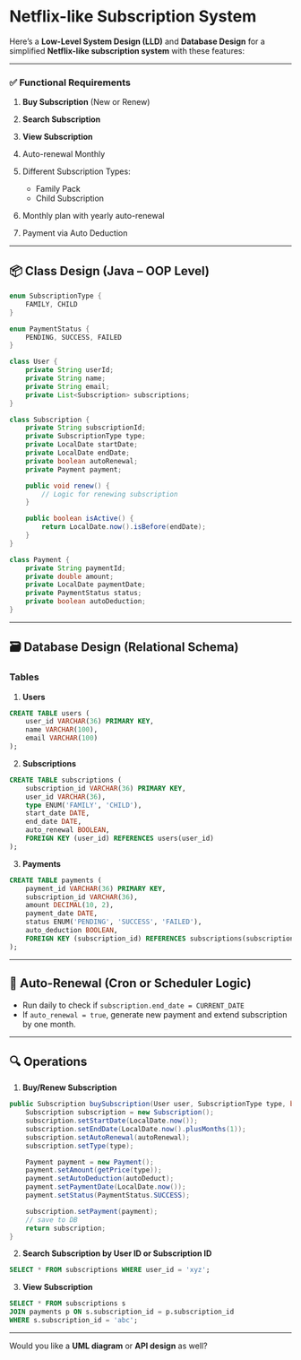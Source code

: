 # Netflix-like Subscription System

Here’s a **Low-Level System Design (LLD)** and **Database Design** for a simplified **Netflix-like subscription system** with these features:

---

### ✅ Functional Requirements

1. **Buy Subscription** (New or Renew)
2. **Search Subscription**
3. **View Subscription**
4. Auto-renewal Monthly
5. Different Subscription Types:

   * Family Pack
   * Child Subscription
6. Monthly plan with yearly auto-renewal
7. Payment via Auto Deduction

---

## 📦 Class Design (Java – OOP Level)

```java
enum SubscriptionType {
    FAMILY, CHILD
}

enum PaymentStatus {
    PENDING, SUCCESS, FAILED
}

class User {
    private String userId;
    private String name;
    private String email;
    private List<Subscription> subscriptions;
}

class Subscription {
    private String subscriptionId;
    private SubscriptionType type;
    private LocalDate startDate;
    private LocalDate endDate;
    private boolean autoRenewal;
    private Payment payment;

    public void renew() {
        // Logic for renewing subscription
    }

    public boolean isActive() {
        return LocalDate.now().isBefore(endDate);
    }
}

class Payment {
    private String paymentId;
    private double amount;
    private LocalDate paymentDate;
    private PaymentStatus status;
    private boolean autoDeduction;
}
```

---

## 🗃️ Database Design (Relational Schema)

### Tables

1. **Users**

```sql
CREATE TABLE users (
    user_id VARCHAR(36) PRIMARY KEY,
    name VARCHAR(100),
    email VARCHAR(100)
);
```

2. **Subscriptions**

```sql
CREATE TABLE subscriptions (
    subscription_id VARCHAR(36) PRIMARY KEY,
    user_id VARCHAR(36),
    type ENUM('FAMILY', 'CHILD'),
    start_date DATE,
    end_date DATE,
    auto_renewal BOOLEAN,
    FOREIGN KEY (user_id) REFERENCES users(user_id)
);
```

3. **Payments**

```sql
CREATE TABLE payments (
    payment_id VARCHAR(36) PRIMARY KEY,
    subscription_id VARCHAR(36),
    amount DECIMAL(10, 2),
    payment_date DATE,
    status ENUM('PENDING', 'SUCCESS', 'FAILED'),
    auto_deduction BOOLEAN,
    FOREIGN KEY (subscription_id) REFERENCES subscriptions(subscription_id)
);
```

---

## 🔄 Auto-Renewal (Cron or Scheduler Logic)

* Run daily to check if `subscription.end_date = CURRENT_DATE`
* If `auto_renewal = true`, generate new payment and extend subscription by one month.

---

## 🔍 Operations

1. **Buy/Renew Subscription**

```java
public Subscription buySubscription(User user, SubscriptionType type, boolean autoRenewal, boolean autoDeduct) {
    Subscription subscription = new Subscription();
    subscription.setStartDate(LocalDate.now());
    subscription.setEndDate(LocalDate.now().plusMonths(1));
    subscription.setAutoRenewal(autoRenewal);
    subscription.setType(type);

    Payment payment = new Payment();
    payment.setAmount(getPrice(type));
    payment.setAutoDeduction(autoDeduct);
    payment.setPaymentDate(LocalDate.now());
    payment.setStatus(PaymentStatus.SUCCESS);

    subscription.setPayment(payment);
    // save to DB
    return subscription;
}
```

2. **Search Subscription by User ID or Subscription ID**

```sql
SELECT * FROM subscriptions WHERE user_id = 'xyz';
```

3. **View Subscription**

```sql
SELECT * FROM subscriptions s 
JOIN payments p ON s.subscription_id = p.subscription_id 
WHERE s.subscription_id = 'abc';
```

---

Would you like a **UML diagram** or **API design** as well?
